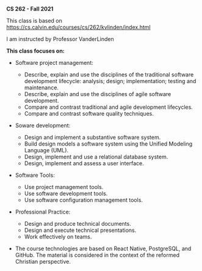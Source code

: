 **CS 262 - Fall 2021**

This class is based on https://cs.calvin.edu/courses/cs/262/kvlinden/index.html

I am instructed by Professor VanderLinden

**This class focuses on:**

- Software project management:

  - Describe, explain and use the disciplines of the traditional software development lifecycle: analysis; design; implementation; testing and maintenance.
  - Describe, explain and use the disciplines of agile software development.
  - Compare and contrast traditional and agile development lifecycles.
  - Compare and contrast software quality techniques.
  
- Soware development:

  - Design and implement a substantive software system.
  - Build design models a software system using the Unified Modeling Language (UML).
  - Design, implement and use a relational database system.
  - Design, implement and assess a user interface.
  
- Software Tools:

  - Use project management tools.
  - Use software development tools.
  - Use software configuration management tools.
  
- Professional Practice:

  - Design and produce technical documents.
  - Design and execute technical presentations.
  - Work effectively on teams.
  
- The course technologies are based on React Native, PostgreSQL, and GitHub. The material is considered in the context of the reformed Christian perspective.

